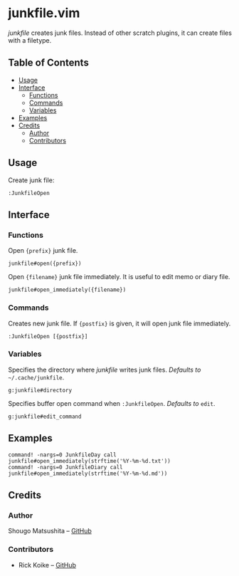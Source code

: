 junkfile.vim
============

*junkfile* creates junk files. Instead of other scratch plugins, it can create files with a filetype.

Table of Contents
-----------------

* [Usage](#usage)
* [Interface](#interface)
  * [Functions](#functions)
  * [Commands](#commands)
  * [Variables](#variables)
* [Examples](#examples)
* [Credits](#credits)
  * [Author](#author)
  * [Contributors](#contributors)

Usage
-----

Create junk file:

```viml
:JunkfileOpen
```

Interface
---------

### Functions

Open `{prefix}` junk file.

```viml
junkfile#open({prefix})
```

Open `{filename}` junk file immediately. It is useful to edit memo or diary file.

```viml
junkfile#open_immediately({filename})
```

### Commands

Creates new junk file. If `{postfix}` is given, it will open junk file immediately.

```viml
:JunkfileOpen [{postfix}]
```

### Variables

Specifies the directory where *junkfile* writes junk files.
*Defaults to* `~/.cache/junkfile`.

```viml
g:junkfile#directory
```

Specifies buffer open command when `:JunkfileOpen`.
*Defaults to* `edit`.

```viml
g:junkfile#edit_command
```

Examples
--------

```viml
command! -nargs=0 JunkfileDay call junkfile#open_immediately(strftime('%Y-%m-%d.txt'))
command! -nargs=0 JunkfileDiary call junkfile#open_immediately(strftime('%Y-%m-%d.md'))
```

Credits
-------

### Author

Shougo Matsushita – [GitHub][Shougo]

### Contributors

- Rick Koike – [GitHub][ssig33]

[Shougo]: https://github.com/Shougo
[ssig33]: https://github.com/ssig33
